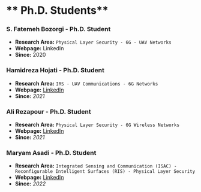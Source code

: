 # ** Ph.D. Students**

### **S. Fatemeh Bozorgi - Ph.D. Student**
- **Research Area:** ``` Physical Layer Security - 6G - UAV Networks ```
- **Webpage:** LinkedIn
- **Since:** 2020

### **Hamidreza Hojati - Ph.D. Student**
- **Research Area:** ```IRS - UAV Communications - 6G Networks```
- **Webpage:** [LinkedIn](https://www.linkedin.com/in/hamidreza-hojjati-a992641b1)
- **Since:** *2021*

### **Ali Rezapour - Ph.D. Student**
- **Research Area:** ```Physical Layer Security - 6G Wireless Networks```
- **Webpage:** [LinkedIn](http://www.linkedin.com/in/ali-rezapour)
- **Since:** *2021*

### **Maryam Asadi - Ph.D. Student**
- **Research Area:** ```Integrated Sensing and Communication (ISAC) - Reconfigurable Intelligent Surfaces (RIS) - Physical Layer Security```
- **Webpage:** [LinkedIn](https://www.linkedin.com/in/maryam-asadi-38665923a)
- **Since:** *2022*
